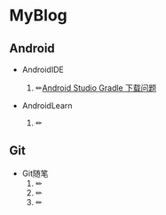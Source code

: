# MyBlog

## Android
 - AndroidIDE

    1. ✏[Android Studio Gradle 下载问题](https://github.com/Mason-Xu/MyBlog/blob/master/CSDN/android%20studio%20gradle%20%E4%B8%8B%E8%BD%BD%E9%97%AE%E9%A2%98.md)

 - AndroidLearn
   1. ✏[]()

## Git
  - Git随笔
    1. ✏[]()
    2. ✏[]()
    3. ✏[]()

